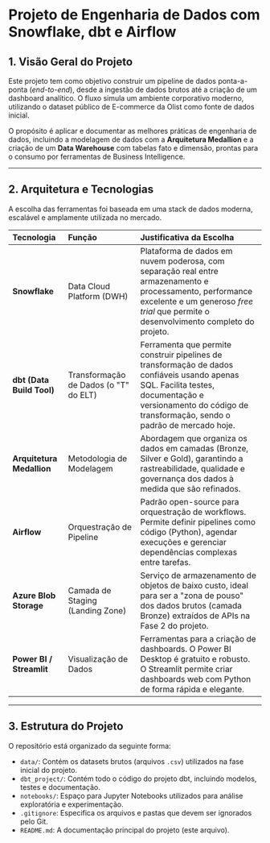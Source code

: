 # Projeto de Engenharia de Dados com Snowflake, dbt e Airflow

## 1. Visão Geral do Projeto

Este projeto tem como objetivo construir um pipeline de dados ponta-a-ponta (*end-to-end*), desde a ingestão de dados brutos até a criação de um dashboard analítico. O fluxo simula um ambiente corporativo moderno, utilizando o dataset público de E-commerce da Olist como fonte de dados inicial.

O propósito é aplicar e documentar as melhores práticas de engenharia de dados, incluindo a modelagem de dados com a **Arquitetura Medallion** e a criação de um **Data Warehouse** com tabelas fato e dimensão, prontas para o consumo por ferramentas de Business Intelligence.

---

## 2. Arquitetura e Tecnologias

A escolha das ferramentas foi baseada em uma stack de dados moderna, escalável e amplamente utilizada no mercado.

| Tecnologia | Função | Justificativa da Escolha |
| :--- | :--- | :--- |
| **Snowflake** | Data Cloud Platform (DWH) | Plataforma de dados em nuvem poderosa, com separação real entre armazenamento e processamento, performance excelente e um generoso *free trial* que permite o desenvolvimento completo do projeto. |
| **dbt (Data Build Tool)** | Transformação de Dados (o "T" do ELT) | Ferramenta que permite construir pipelines de transformação de dados confiáveis usando apenas SQL. Facilita testes, documentação e versionamento do código de transformação, sendo o padrão de mercado hoje. |
| **Arquitetura Medallion** | Metodologia de Modelagem | Abordagem que organiza os dados em camadas (Bronze, Silver e Gold), garantindo a rastreabilidade, qualidade e governança dos dados à medida que são refinados. |
| **Airflow** | Orquestração de Pipeline | Padrão open-source para orquestração de workflows. Permite definir pipelines como código (Python), agendar execuções e gerenciar dependências complexas entre tarefas. |
| **Azure Blob Storage**| Camada de Staging (Landing Zone) | Serviço de armazenamento de objetos de baixo custo, ideal para ser a "zona de pouso" dos dados brutos (camada Bronze) extraídos de APIs na Fase 2 do projeto. |
| **Power BI / Streamlit** | Visualização de Dados | Ferramentas para a criação de dashboards. O Power BI Desktop é gratuito e robusto. O Streamlit permite criar dashboards web com Python de forma rápida e elegante. |

---

## 3. Estrutura do Projeto

O repositório está organizado da seguinte forma:

- `data/`: Contém os datasets brutos (arquivos `.csv`) utilizados na fase inicial do projeto.
- `dbt_project/`: Contém todo o código do projeto dbt, incluindo modelos, testes e documentação.
- `notebooks/`: Espaço para Jupyter Notebooks utilizados para análise exploratória e experimentação.
- `.gitignore`: Especifica os arquivos e pastas que devem ser ignorados pelo Git.
- `README.md`: A documentação principal do projeto (este arquivo).